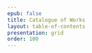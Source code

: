 ```yaml
---
epub: false
title: Catalogue of Works
layout: table-of-contents
presentation: grid
order: 100
---
```

